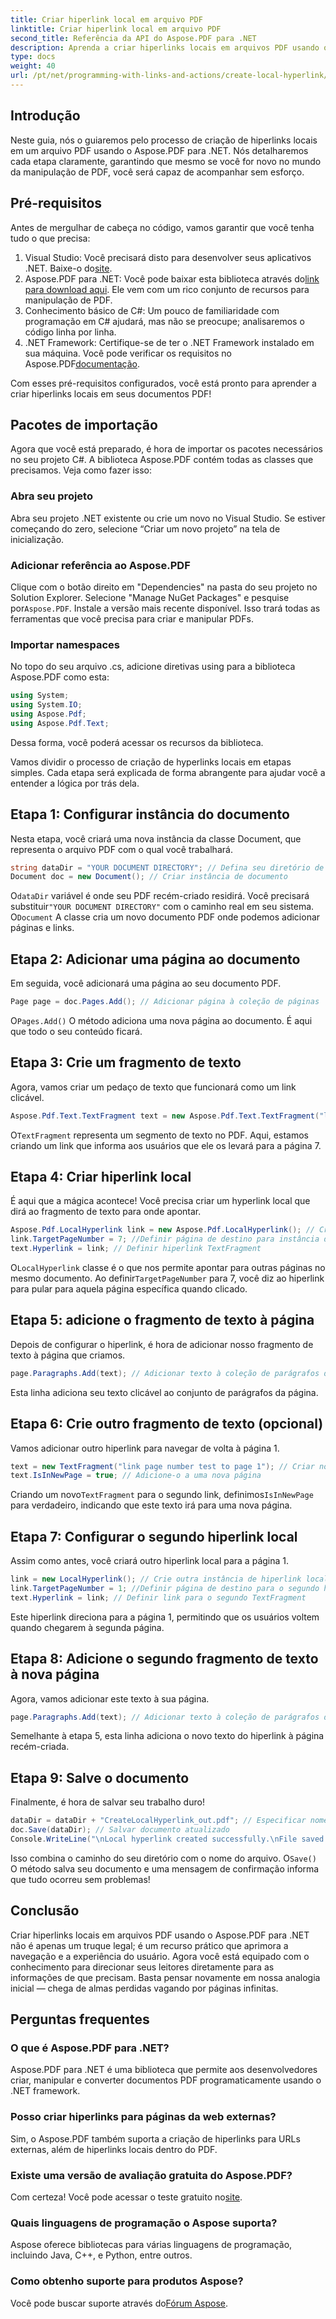 ```yaml
---
title: Criar hiperlink local em arquivo PDF
linktitle: Criar hiperlink local em arquivo PDF
second_title: Referência da API do Aspose.PDF para .NET
description: Aprenda a criar hiperlinks locais em arquivos PDF usando o Aspose.PDF para .NET sem esforço com nosso guia passo a passo.
type: docs
weight: 40
url: /pt/net/programming-with-links-and-actions/create-local-hyperlink/
---
```

## Introdução

Neste guia, nós o guiaremos pelo processo de criação de hiperlinks locais em um arquivo PDF usando o Aspose.PDF para .NET. Nós detalharemos cada etapa claramente, garantindo que mesmo se você for novo no mundo da manipulação de PDF, você será capaz de acompanhar sem esforço.

## Pré-requisitos

Antes de mergulhar de cabeça no código, vamos garantir que você tenha tudo o que precisa:

1.  Visual Studio: Você precisará disto para desenvolver seus aplicativos .NET. Baixe-o do[site](https://visualstudio.microsoft.com/).
2.  Aspose.PDF para .NET: Você pode baixar esta biblioteca através do[link para download aqui](https://releases.aspose.com/pdf/net/). Ele vem com um rico conjunto de recursos para manipulação de PDF.
3. Conhecimento básico de C#: Um pouco de familiaridade com programação em C# ajudará, mas não se preocupe; analisaremos o código linha por linha.
4.  .NET Framework: Certifique-se de ter o .NET Framework instalado em sua máquina. Você pode verificar os requisitos no Aspose.PDF[documentação](https://reference.aspose.com/pdf/net/).

Com esses pré-requisitos configurados, você está pronto para aprender a criar hiperlinks locais em seus documentos PDF!

## Pacotes de importação

Agora que você está preparado, é hora de importar os pacotes necessários no seu projeto C#. A biblioteca Aspose.PDF contém todas as classes que precisamos. Veja como fazer isso:

### Abra seu projeto

Abra seu projeto .NET existente ou crie um novo no Visual Studio. Se estiver começando do zero, selecione “Criar um novo projeto” na tela de inicialização.

### Adicionar referência ao Aspose.PDF

 Clique com o botão direito em "Dependencies" na pasta do seu projeto no Solution Explorer. Selecione "Manage NuGet Packages" e pesquise por`Aspose.PDF`. Instale a versão mais recente disponível. Isso trará todas as ferramentas que você precisa para criar e manipular PDFs.

### Importar namespaces

No topo do seu arquivo .cs, adicione diretivas using para a biblioteca Aspose.PDF como esta:

```csharp
using System;
using System.IO;
using Aspose.Pdf;
using Aspose.Pdf.Text;
```

Dessa forma, você poderá acessar os recursos da biblioteca.

Vamos dividir o processo de criação de hyperlinks locais em etapas simples. Cada etapa será explicada de forma abrangente para ajudar você a entender a lógica por trás dela.

## Etapa 1: Configurar instância do documento

Nesta etapa, você criará uma nova instância da classe Document, que representa o arquivo PDF com o qual você trabalhará.

```csharp
string dataDir = "YOUR DOCUMENT DIRECTORY"; // Defina seu diretório de documentos
Document doc = new Document(); // Criar instância de documento
```
 O`dataDir` variável é onde seu PDF recém-criado residirá. Você precisará substituir`"YOUR DOCUMENT DIRECTORY"` com o caminho real em seu sistema. O`Document` A classe cria um novo documento PDF onde podemos adicionar páginas e links.

## Etapa 2: Adicionar uma página ao documento

Em seguida, você adicionará uma página ao seu documento PDF. 

```csharp
Page page = doc.Pages.Add(); // Adicionar página à coleção de páginas
```
 O`Pages.Add()` O método adiciona uma nova página ao documento. É aqui que todo o seu conteúdo ficará.

## Etapa 3: Crie um fragmento de texto

Agora, vamos criar um pedaço de texto que funcionará como um link clicável.

```csharp
Aspose.Pdf.Text.TextFragment text = new Aspose.Pdf.Text.TextFragment("link page number test to page 7");
```
 O`TextFragment` representa um segmento de texto no PDF. Aqui, estamos criando um link que informa aos usuários que ele os levará para a página 7.

## Etapa 4: Criar hiperlink local

É aqui que a mágica acontece! Você precisa criar um hyperlink local que dirá ao fragmento de texto para onde apontar.

```csharp
Aspose.Pdf.LocalHyperlink link = new Aspose.Pdf.LocalHyperlink(); // Criar hiperlink local
link.TargetPageNumber = 7; //Definir página de destino para instância de link
text.Hyperlink = link; // Definir hiperlink TextFragment
```
 O`LocalHyperlink` classe é o que nos permite apontar para outras páginas no mesmo documento. Ao definir`TargetPageNumber` para 7, você diz ao hiperlink para pular para aquela página específica quando clicado.

## Etapa 5: adicione o fragmento de texto à página

Depois de configurar o hiperlink, é hora de adicionar nosso fragmento de texto à página que criamos.

```csharp
page.Paragraphs.Add(text); // Adicionar texto à coleção de parágrafos da página
```
Esta linha adiciona seu texto clicável ao conjunto de parágrafos da página.

## Etapa 6: Crie outro fragmento de texto (opcional)

Vamos adicionar outro hiperlink para navegar de volta à página 1.

```csharp
text = new TextFragment("link page number test to page 1"); // Criar novo TextFragment
text.IsInNewPage = true; // Adicione-o a uma nova página
```
 Criando um novo`TextFragment` para o segundo link, definimos`IsInNewPage` para verdadeiro, indicando que este texto irá para uma nova página.

## Etapa 7: Configurar o segundo hiperlink local

Assim como antes, você criará outro hiperlink local para a página 1.

```csharp
link = new LocalHyperlink(); // Crie outra instância de hiperlink local
link.TargetPageNumber = 1; //Definir página de destino para o segundo hiperlink
text.Hyperlink = link; // Definir link para o segundo TextFragment
```
Este hiperlink direciona para a página 1, permitindo que os usuários voltem quando chegarem à segunda página.

## Etapa 8: Adicione o segundo fragmento de texto à nova página

Agora, vamos adicionar este texto à sua página.

```csharp
page.Paragraphs.Add(text); // Adicionar texto à coleção de parágrafos do objeto de página
```
Semelhante à etapa 5, esta linha adiciona o novo texto do hiperlink à página recém-criada.

## Etapa 9: Salve o documento

Finalmente, é hora de salvar seu trabalho duro! 

```csharp
dataDir = dataDir + "CreateLocalHyperlink_out.pdf"; // Especificar nome do arquivo de saída
doc.Save(dataDir); // Salvar documento atualizado
Console.WriteLine("\nLocal hyperlink created successfully.\nFile saved at " + dataDir);
```
 Isso combina o caminho do seu diretório com o nome do arquivo. O`Save()` O método salva seu documento e uma mensagem de confirmação informa que tudo ocorreu sem problemas!

## Conclusão

Criar hiperlinks locais em arquivos PDF usando o Aspose.PDF para .NET não é apenas um truque legal; é um recurso prático que aprimora a navegação e a experiência do usuário. Agora você está equipado com o conhecimento para direcionar seus leitores diretamente para as informações de que precisam. Basta pensar novamente em nossa analogia inicial — chega de almas perdidas vagando por páginas infinitas.

## Perguntas frequentes

### O que é Aspose.PDF para .NET?
Aspose.PDF para .NET é uma biblioteca que permite aos desenvolvedores criar, manipular e converter documentos PDF programaticamente usando o .NET framework.

### Posso criar hiperlinks para páginas da web externas?
Sim, o Aspose.PDF também suporta a criação de hiperlinks para URLs externas, além de hiperlinks locais dentro do PDF.

### Existe uma versão de avaliação gratuita do Aspose.PDF?
 Com certeza! Você pode acessar o teste gratuito no[site](https://releases.aspose.com/).

### Quais linguagens de programação o Aspose suporta?
Aspose oferece bibliotecas para várias linguagens de programação, incluindo Java, C++, e Python, entre outros.

### Como obtenho suporte para produtos Aspose?
 Você pode buscar suporte através do[Fórum Aspose](https://forum.aspose.com/c/pdf/10).
